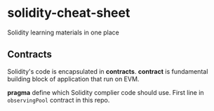 # solidity-cheat-sheet
Solidity learning materials in one place

## Contracts
Solidity's code is encapsulated in **contracts**.
**contract** is fundamental building block of application that run on EVM.

**pragma** define which Solidity complier code should use. First line in `observingPool` contract in this repo.

